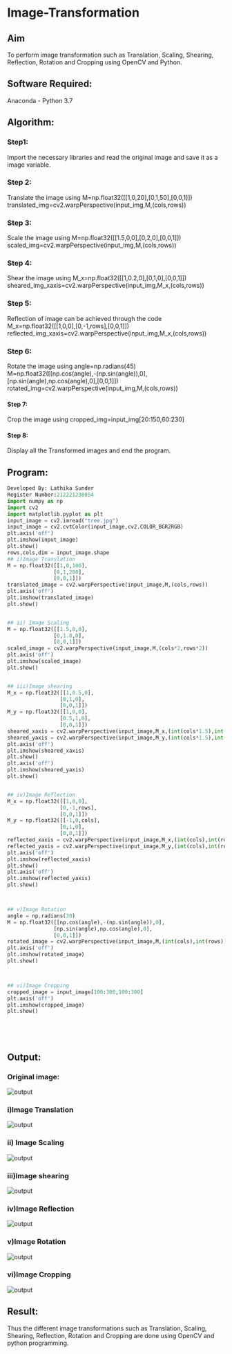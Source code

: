 # Image-Transformation
## Aim
To perform image transformation such as Translation, Scaling, Shearing, Reflection, Rotation and Cropping using OpenCV and Python.

## Software Required:
Anaconda - Python 3.7

## Algorithm:
### Step1:
Import the necessary libraries and read the original image and save it as a image variable.

### Step 2:
Translate the image using M=np.float32([[1,0,20],[0,1,50],[0,0,1]]) translated_img=cv2.warpPerspective(input_img,M,(cols,rows))

### Step 3:
Scale the image using M=np.float32([[1.5,0,0],[0,2,0],[0,0,1]]) scaled_img=cv2.warpPerspective(input_img,M,(cols,rows))

### Step 4:
Shear the image using M_x=np.float32([[1,0.2,0],[0,1,0],[0,0,1]]) sheared_img_xaxis=cv2.warpPerspective(input_img,M_x,(cols,rows))

### Step 5:
Reflection of image can be achieved through the code M_x=np.float32([[1,0,0],[0,-1,rows],[0,0,1]]) reflected_img_xaxis=cv2.warpPerspective(input_img,M_x,(cols,rows))

### Step 6:
Rotate the image using angle=np.radians(45) M=np.float32([[np.cos(angle),-(np.sin(angle)),0],[np.sin(angle),np.cos(angle),0],[0,0,1]]) rotated_img=cv2.warpPerspective(input_img,M,(cols,rows))

#### Step 7:
Crop the image using cropped_img=input_img[20:150,60:230]

#### Step 8:
Display all the Transformed images and end the program.

## Program:
```python
Developed By: Lathika Sunder
Register Number:212221230054
import numpy as np
import cv2
import matplotlib.pyplot as plt
input_image = cv2.imread("tree.jpg")
input_image = cv2.cvtColor(input_image,cv2.COLOR_BGR2RGB)
plt.axis('off')
plt.imshow(input_image)
plt.show()
rows,cols,dim = input_image.shape
## i)Image Translation
M = np.float32([[1,0,100],
               [0,1,200],
               [0,0,1]])
translated_image = cv2.warpPerspective(input_image,M,(cols,rows))
plt.axis('off')
plt.imshow(translated_image)
plt.show()


## ii) Image Scaling
M = np.float32([[1.5,0,0],
               [0,1.8,0],
               [0,0,1]])
scaled_image = cv2.warpPerspective(input_image,M,(cols*2,rows*2))
plt.axis('off')
plt.imshow(scaled_image)
plt.show()


## iii)Image shearing
M_x = np.float32([[1,0.5,0],
                 [0,1,0],
                 [0,0,1]])
M_y = np.float32([[1,0,0],
                 [0.5,1,0],
                 [0,0,1]])
sheared_xaxis = cv2.warpPerspective(input_image,M_x,(int(cols*1.5),int(rows*1.5)))
sheared_yaxis = cv2.warpPerspective(input_image,M_y,(int(cols*1.5),int(rows*1.5)))
plt.axis('off')
plt.imshow(sheared_xaxis)
plt.show()
plt.axis('off')
plt.imshow(sheared_yaxis)
plt.show()


## iv)Image Reflection
M_x = np.float32([[1,0,0],
                 [0,-1,rows],
                 [0,0,1]])
M_y = np.float32([[-1,0,cols],
                 [0,1,0],
                 [0,0,1]])
reflected_xaxis = cv2.warpPerspective(input_image,M_x,(int(cols),int(rows)))
reflected_yaxis = cv2.warpPerspective(input_image,M_y,(int(cols),int(rows)))
plt.axis('off')
plt.imshow(reflected_xaxis)
plt.show()
plt.axis('off')
plt.imshow(reflected_yaxis)
plt.show()



## v)Image Rotation
angle = np.radians(30)
M = np.float32([[np.cos(angle),-(np.sin(angle)),0],
               [np.sin(angle),np.cos(angle),0],
               [0,0,1]])
rotated_image = cv2.warpPerspective(input_image,M,(int(cols),int(rows)))
plt.axis('off')
plt.imshow(rotated_image)
plt.show()



## vi)Image Cropping
cropped_image = input_image[100:300,100:300]
plt.axis('off')
plt.imshow(cropped_image)
plt.show()






```
## Output:
### Original image:
![output](https://github.com/Hemapriya-2004/Image-Transformation/blob/main/s1.png?raw=true)
### i)Image Translation
![output](https://github.com/Hemapriya-2004/Image-Transformation/blob/main/s2.png?raw=true)

### ii) Image Scaling
![output](https://github.com/Hemapriya-2004/Image-Transformation/blob/main/s3.png?raw=true)

### iii)Image shearing
![output](https://github.com/Hemapriya-2004/Image-Transformation/blob/main/s4.png?raw=true)


### iv)Image Reflection
![output](https://github.com/Hemapriya-2004/Image-Transformation/blob/main/s5.png?raw=true)



### v)Image Rotation
![output](https://github.com/Hemapriya-2004/Image-Transformation/blob/main/s6.png?raw=true)


### vi)Image Cropping
![output](https://github.com/Hemapriya-2004/Image-Transformation/blob/main/s7.png?raw=true)



## Result: 

Thus the different image transformations such as Translation, Scaling, Shearing, Reflection, Rotation and Cropping are done using OpenCV and python programming.
